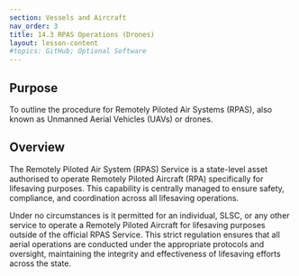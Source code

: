 ```yaml
---
section: Vessels and Aircraft
nav_order: 3
title: 14.3 RPAS Operations (Drones)
layout: lesson-content
#topics: GitHub; Optional Software
---
```


## Purpose

To outline the procedure for Remotely Piloted Air Systems (RPAS), also known as Unmanned Aerial Vehicles (UAVs) or drones.

## Overview

The Remotely Piloted Air System (RPAS) Service is a state-level asset authorised to operate Remotely Piloted Aircraft (RPA) specifically for lifesaving purposes. This capability is centrally managed to ensure safety, compliance, and coordination across all lifesaving operations.

Under no circumstances is it permitted for an individual, SLSC, or any other service to operate a Remotely Piloted Aircraft for lifesaving purposes outside of the official RPAS Service. This strict regulation ensures that all aerial operations are conducted under the appropriate protocols and oversight, maintaining the integrity and effectiveness of lifesaving efforts across the state.